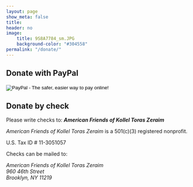 ```yaml
---
layout: page
show_meta: false
title:
header: no
image:
    title: 9S8A7784_sm.JPG
    background-color: "#304558"
permalink: "/donate/"
---
```


## Donate with PayPal ##

<form action="https://www.paypal.com/cgi-bin/webscr" method="post" target="_blank">
            <input type="hidden" name="cmd" value="_s-xclick">
            <input type="hidden" name="hosted_button_id" value="BH3RULF4HTKM2">
            <input type="image" src="https://www.paypalobjects.com/en_US/i/btn/btn_donateCC_LG.gif" name="submit" alt="PayPal - The safer, easier way to pay online!">
            <img alt="" border="0" src="https://www.paypalobjects.com/en_US/i/scr/pixel.gif" width="1" height="1">
</form>
        
## Donate by check ##

Please write checks to:  _**American Friends of Kollel Toras Zeraim**_

*American Friends of Kollel Toras Zeraim* is a 501(c)(3) registered nonprofit.

U.S. Tax ID # 11-3051057

Checks can be mailed to:

*American Friends of Kollel Toras Zeraim*<br>
*960 46th Street*<br>
*Brooklyn, NY 11219*


